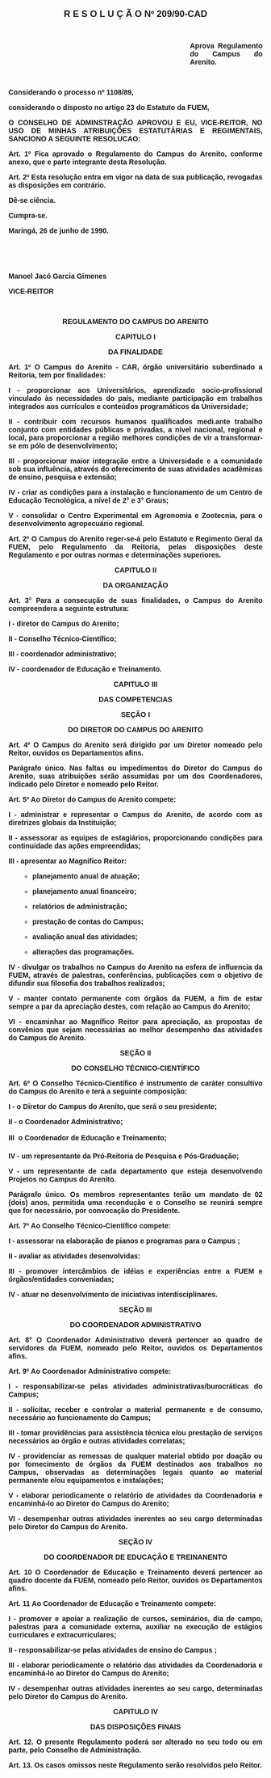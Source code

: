 <BODY>

<B><FONT FACE="Arial" SIZE=4><P ALIGN="CENTER">R E S O L U &Ccedil; &Atilde; O  Nº  209/90-CAD</P>
</FONT><FONT FACE="Arial"><P ALIGN="JUSTIFY"></P>
<P ALIGN="JUSTIFY">&nbsp;</P><DIR>
<DIR>
<DIR>
<DIR>
<DIR>
<DIR>
<DIR>
<DIR>
<DIR>

<P ALIGN="JUSTIFY">Aprova Regulamento do Campus do Arenito.</P>
</B><P ALIGN="JUSTIFY"></P>
<P ALIGN="JUSTIFY">&nbsp;</P></DIR>
</DIR>
</DIR>
</DIR>
</DIR>
</DIR>
</DIR>
</DIR>
</DIR>

<P ALIGN="JUSTIFY">Considerando o <B>processo nº 1108/89</B>,</P>
<P ALIGN="JUSTIFY">considerando o disposto no artigo 23 do Estatuto da FUEM,</P>
<P ALIGN="JUSTIFY"></P>
<B><P ALIGN="JUSTIFY">O CONSELHO DE ADMINSTRA&Ccedil;&Atilde;O APROVOU E EU, VICE-REITOR, NO USO DE MINHAS ATRIBUI&Ccedil;&Otilde;ES ESTATUT&Aacute;RIAS E REGIMENTAIS, SANCIONO A SEGUINTE RESOLUCAO:</P>
<P ALIGN="JUSTIFY"></P>
<P ALIGN="JUSTIFY">Art. 1º  </B>Fica aprovado o Regulamento do Campus do Arenito, conforme anexo, que e parte integrante desta Resolu&ccedil;&atilde;o.</P>
<B><P ALIGN="JUSTIFY">Art. 2º </B>Esta resolu&ccedil;&atilde;o entra em vigor na data de sua publica&ccedil;&atilde;o, revogadas as disposi&ccedil;&otilde;es em contr&aacute;rio.</P>
<P ALIGN="JUSTIFY">D&ecirc;-se ci&ecirc;ncia.</P>
<P ALIGN="JUSTIFY">Cumpra-se.&#9;</P>
<P ALIGN="JUSTIFY">Maring&aacute;, 26 de junho de 1990.</P>
<P ALIGN="JUSTIFY"></P>
<P ALIGN="JUSTIFY">&nbsp;</P>
<P ALIGN="JUSTIFY">&nbsp;</P>
<B><P ALIGN="JUSTIFY">Manoel Jac&oacute; Garcia Gimenes</P>
</B><P ALIGN="JUSTIFY">VICE-REITOR</P>
<P ALIGN="JUSTIFY"></P>
<P ALIGN="JUSTIFY">&nbsp;</P>
<B><P ALIGN="CENTER">REGULAMENTO DO CAMPUS DO ARENITO<BR>
</P>
<P ALIGN="CENTER">CAPITULO I<BR>
</P>
<P ALIGN="CENTER">DA FINALIDADE</P>
<P ALIGN="JUSTIFY">Art.</B> <B>1º </B> O Campus do Arenito - CAR, &oacute;rg&atilde;o universit&aacute;rio subordinado a Reitoria, tem por finalidades:</P>
<P ALIGN="JUSTIFY">I - proporcionar aos Universit&aacute;rios, aprendizado socio-profissional vinculado &agrave;s necessidades do pa&iacute;s, mediante participa&ccedil;&atilde;o em trabalhos integrados aos curr&iacute;culos e conte&uacute;dos program&aacute;ticos da Universidade;</P>
<P ALIGN="JUSTIFY">II - contribuir com recursos humanos qualificados medi.ante trabalho conjunto com entidades p&uacute;blicas e privadas, a n&iacute;vel nacional, regional e local, para proporcionar a regi&atilde;o melhores condi&ccedil;&otilde;es de vir a transformar-se em p&oacute;lo de desenvolvimento;</P>
<P ALIGN="JUSTIFY">III - proporcionar maior integra&ccedil;&atilde;o entre a Universidade e a comunidade sob sua influ&ecirc;ncia, atrav&eacute;s do oferecimento de suas atividades acad&ecirc;micas de ensino, pesquisa e extens&atilde;o;</P>
<P ALIGN="JUSTIFY">IV - criar as condi&ccedil;&otilde;es para a instala&ccedil;&atilde;o e funcionamento de um Centro de Educa&ccedil;&atilde;o Tecnol&oacute;gica, a n&iacute;vel de 2° e 3° Graus;</P>
<P ALIGN="JUSTIFY">&#9;V - consolidar o Centro Experimental em Agronomia e Zootecnia, para o desenvolvimento agropecu&aacute;rio regional.</P>
<B><P ALIGN="JUSTIFY">Art. 2º  </B>O Campus do Arenito reger-se-&aacute; pelo Estatuto e Regimento Geral da FUEM, pelo Regulamento da Reitoria, pelas disposi&ccedil;&otilde;es deste Regulamento e por outras normas e determina&ccedil;&otilde;es superiores.</P>
<B><P ALIGN="CENTER"></P>
<P ALIGN="CENTER">CAPITULO II</P>
<U><P ALIGN="JUSTIFY"></P>
</U><P ALIGN="CENTER">DA ORGANIZA&Ccedil;&Atilde;O</P>
<P ALIGN="JUSTIFY"></P>
<P ALIGN="JUSTIFY">Art. 3°  </B>Para a consecu&ccedil;&atilde;o de suas finalidades, o Campus do Arenito compreendera a seguinte estrutura:</P>
<P ALIGN="JUSTIFY"> I - diretor do Campus do Arenito;</P>
<P ALIGN="JUSTIFY"> II - Conselho T&eacute;cnico-Cient&iacute;fico;</P>
<P ALIGN="JUSTIFY">III - coordenador administrativo;</P>
<P ALIGN="JUSTIFY">IV - coordenador de Educa&ccedil;&atilde;o e Treinamento.</P>
<P ALIGN="JUSTIFY"></P>
<B><P ALIGN="CENTER">CAPITULO III</P>
</B><P ALIGN="CENTER"></P>
<B><P ALIGN="CENTER">DAS COMPETENCIAS</P>
</B><P ALIGN="CENTER">SE&Ccedil;&Atilde;O I</P>
<B><P ALIGN="CENTER">DO DIRETOR DO CAMPUS DO ARENITO</P>
<P ALIGN="JUSTIFY"></P>
<P ALIGN="JUSTIFY">Art. 4º  </B>O<B> </B>Campus do Arenito ser&aacute; dirigido por um Diretor nomeado pelo Reitor, ouvidos os Departamentos afins.</P>
<B><P ALIGN="JUSTIFY">&#9;Par&aacute;grafo &uacute;nico.  </B>Nas faltas ou impedimentos do Diretor do Campus do Arenito, suas atribui&ccedil;&otilde;es ser&atilde;o assumidas por um dos Coordenadores, indicado pelo Diretor e nomeado pelo Reitor.</P>
<B><P ALIGN="JUSTIFY">Art. 5º  </B>Ao Diretor do  Campus do Arenito compete:</P>
<P ALIGN="JUSTIFY"></P>
<P ALIGN="JUSTIFY">&#9;I - administrar e representar o Campus do Arenito, de acordo com as diretrizes globais da Institui&ccedil;&atilde;o;</P>
<P ALIGN="JUSTIFY">&#9;II - assessorar as equipes de estagi&aacute;rios, proporcionando condi&ccedil;&otilde;es para continuidade das a&ccedil;&otilde;es empreendidas;</P>
<P ALIGN="JUSTIFY">III - apresentar ao Magn&iacute;fico Reitor:</P>

<UL>

<UL>
<P ALIGN="JUSTIFY"><LI>planejamento anual de atua&ccedil;&atilde;o;</LI></P>
<P ALIGN="JUSTIFY"><LI>planejamento anual financeiro;</LI></P>
<P ALIGN="JUSTIFY"><LI>relat&oacute;rios de administra&ccedil;&atilde;o;</LI></P>
<P ALIGN="JUSTIFY"><LI>presta&ccedil;&atilde;o de contas do Campus;</LI></P>
<P ALIGN="JUSTIFY"><LI>avalia&ccedil;&atilde;o anual das atividades;</LI></P>
<P ALIGN="JUSTIFY"><LI>altera&ccedil;&otilde;es das programa&ccedil;&otilde;es.</LI></P></UL>
</UL>

<P ALIGN="JUSTIFY">IV - divulgar os trabalhos no Campus do Arenito na esfera de influencia da FUEM, atrav&eacute;s de palestras, confer&ecirc;ncias, publica&ccedil;&otilde;es com o objetivo de difundir sua filosofia dos trabalhos realizados;</P>
<P ALIGN="JUSTIFY">V - manter contato permanente com &oacute;rg&atilde;os da FUEM, a fim de estar sempre a par da aprecia&ccedil;&atilde;o destes, com rela&ccedil;&atilde;o ao Campus do Arenito;</P>
<P ALIGN="JUSTIFY">VI - encaminhar ao Magn&iacute;fico Reitor para aprecia&ccedil;&atilde;o, as propostas de conv&ecirc;nios que sejam necess&aacute;rias ao melhor desempenho das atividades do Campus do Arenito.</P>
<P ALIGN="CENTER">SE&Ccedil;&Atilde;O II</P>
<B><P ALIGN="CENTER">DO CONSELHO T&Eacute;CNICO-CIENT&Iacute;FICO</P>
</B><P ALIGN="JUSTIFY"></P>
<B><P ALIGN="JUSTIFY">Art. 6º  </B>O Conselho T&eacute;cnico-Cient&iacute;fico &eacute; instrumento de car&aacute;ter consultivo do Campus do Arenito e ter&aacute; a seguinte composi&ccedil;&atilde;o:</P>
<P ALIGN="JUSTIFY">I - o Diretor do Campus do Arenito, que ser&aacute; o seu presidente;</P>
<P ALIGN="JUSTIFY">II - o Coordenador Administrativo;</P>
<P ALIGN="JUSTIFY">III  o Coordenador de Educa&ccedil;&atilde;o e Treinamento;</P>
<P ALIGN="JUSTIFY">&#9;IV - um representante da Pr&oacute;-Reitoria de Pesquisa e P&oacute;s-Gradua&ccedil;&atilde;o;</P>
<P ALIGN="JUSTIFY">V - um representante de cada departamento que esteja desenvolvendo Projetos no Campus do Arenito.</P>
<B><P ALIGN="JUSTIFY">Par&aacute;grafo &uacute;nico.  </B>Os membros representantes ter&atilde;o um mandato de 02 (dois) anos, permitida uma recondu&ccedil;&atilde;o e o Conselho se reunir&aacute; sempre que for necess&aacute;rio, por convoca&ccedil;&atilde;o do Presidente.</P>
<B><P ALIGN="JUSTIFY">Art. 7º  </B>Ao Conselho T&eacute;cnico-Cient&iacute;fico compete:</P>
<P ALIGN="JUSTIFY">I - assessorar na elabora&ccedil;&atilde;o de pianos e programas para o Campus ;</P>
<P ALIGN="JUSTIFY">II - avaliar as atividades desenvolvidas:</P>
<P ALIGN="JUSTIFY">III - promover interc&acirc;mbios de id&eacute;ias e experi&ecirc;ncias entre a FUEM e &oacute;rg&atilde;os/entidades conveniadas;</P>
<P ALIGN="JUSTIFY">IV - atuar no desenvolvimento de iniciativas interdisciplinares.</P>
<P ALIGN="JUSTIFY"></P>
<P ALIGN="CENTER">SE&Ccedil;&Atilde;O III</P>
<B><P ALIGN="CENTER">DO COORDENADOR ADMINISTRATIVO</P>
</B><P ALIGN="JUSTIFY"></P>
<B><P ALIGN="JUSTIFY">Art. 8°  </B>O<B> </B>Coordenador Administrativo dever&aacute; pertencer ao quadro de servidores da FUEM, nomeado pelo Reitor, ouvidos os Departamentos afins.</P>
<B><P ALIGN="JUSTIFY">Art. 9º  </B>Ao Coordenador Administrativo compete:</P>
<P ALIGN="JUSTIFY">I - responsabilizar-se pelas atividades administrativas/burocr&aacute;ticas do Campus;</P>
<P ALIGN="JUSTIFY">&#9;II - solicitar, receber e controlar o material permanente e de consumo, necess&aacute;rio ao funcionamento do Campus;</P>
<P ALIGN="JUSTIFY">III - tomar provid&ecirc;ncias para assist&ecirc;ncia t&eacute;cnica e/ou presta&ccedil;&atilde;o de servi&ccedil;os necess&aacute;rios ao &oacute;rg&atilde;o e outras atividades correlatas;</P>
<P ALIGN="JUSTIFY">IV - providenciar as remessas de qualquer material obtido por doa&ccedil;&atilde;o ou por fornecimento de &oacute;rg&atilde;os da FUEM destinados aos trabalhos no Campus, observadas as determina&ccedil;&otilde;es legais quanto ao material permanente e/ou equipamentos e instala&ccedil;&otilde;es;</P>
<P ALIGN="JUSTIFY">V - elaborar periodicamente o relat&oacute;rio de atividades da Coordenadoria e encaminh&aacute;-lo ao Diretor do Campus do Arenito;</P>
<P ALIGN="JUSTIFY">VI - desempenhar outras atividades inerentes ao seu cargo determinadas pelo Diretor do Campus do Arenito.</P>
<P ALIGN="JUSTIFY"></P>
<P ALIGN="CENTER">SE&Ccedil;&Atilde;O IV</P>
<B><P ALIGN="CENTER">DO COORDENADOR DE EDUCA&Ccedil;&Atilde;O E TREINANENTO</P>
</B><P ALIGN="JUSTIFY"></P>
<B><P ALIGN="JUSTIFY">Art. 10 </B> O Coordenador de Educa&ccedil;&atilde;o e Treinamento dever&aacute; pertencer ao quadro docente da FUEM, nomeado pelo Reitor, ouvidos os Departamentos afins.</P>
<B><P ALIGN="JUSTIFY">Art. 11  </B>Ao Coordenador de Educa&ccedil;&atilde;o e Treinamento compete:</P>
<P ALIGN="JUSTIFY">I -  promover e apoiar a realiza&ccedil;&atilde;o de cursos, semin&aacute;rios, dia de campo, palestras para a comunidade externa, auxiliar na execu&ccedil;&atilde;o de est&aacute;gios curriculares e extracurriculares;</P>
<P ALIGN="JUSTIFY">II - responsabilizar-se pelas atividades de ensino do Campus ;</P>
<P ALIGN="JUSTIFY">III - elaborar periodicamente o relat&oacute;rio das atividades da Coordenadoria e encaminh&aacute;-lo ao Diretor do Campus do Arenito;</P>
<P ALIGN="JUSTIFY">IV - desempenhar outras atividades inerentes ao seu cargo, determinadas pelo Diretor do Campus do Arenito.</P>
<P ALIGN="JUSTIFY"></P>
<P ALIGN="CENTER">CAPITULO IV</P>
<B><U><P ALIGN="JUSTIFY"></P>
</U><P ALIGN="CENTER">DAS DISPOSI&Ccedil;&Otilde;ES FINAIS</P>
<P ALIGN="JUSTIFY"></P>
<P ALIGN="JUSTIFY">Art. 12.  </B>O presente Regulamento poder&aacute; ser alterado no seu todo ou em parte, pelo Conselho de Administra&ccedil;&atilde;o.</P>
<B><P ALIGN="JUSTIFY">Art. 13.  </B>Os casos omissos neste Regulamento ser&atilde;o resolvidos pelo Reitor.</P>
<P ALIGN="JUSTIFY"></P></FONT></BODY>
